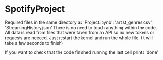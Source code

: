 # SpotifyProject
Required files in the same directory as 'Project.ipynb': 'artist_genres.csv', 'StreamingHistory.json'
There is no need to touch anything within the code.
All data is read from files that were taken from an API so no new tokens or requests are needed.
Just restart the kernel and run the whole file. (It will take a few seconds to finish)

If you want to check that the code finished running the last cell prints 'done'
